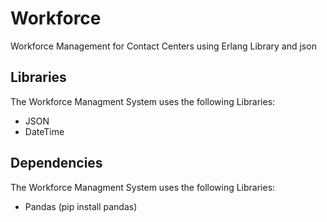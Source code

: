 # Workforce
Workforce Management for Contact Centers using Erlang Library and json

## Libraries
The Workforce Managment System uses the following Libraries:
- JSON
- DateTime

## Dependencies
The Workforce Managment System uses the following Libraries:
- Pandas (pip install pandas)

